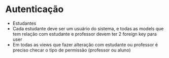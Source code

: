 # Autenticação
- Estudantes
- Cada estudante deve ser um usuário do sistema, e todas as models que tem relação com estudante e professor devem ter 2 foreign key para user
- Em todas as views que fazer alteração com estudante ou professor é preciso checar o tipo de permissão (professor ou aluno)
